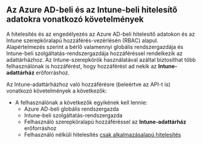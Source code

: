 <!-- This include is part of the Intune Data Warehouse documentation. -->

## <a name="azure-ad-and-intune-credential-requirements"></a>Az Azure AD-beli és az Intune-beli hitelesítő adatokra vonatkozó követelmények

A hitelesítés és az engedélyezés az Azure AD-beli hitelesítő adatokon és az Intune szerepköralapú hozzáférés-vezérlésén (RBAC) alapul. Alapértelmezés szerint a bérlő valamennyi globális rendszergazdája és Intune-beli szolgáltatás-rendszergazdája hozzáféréssel rendelkezik az adattárházhoz. Az Intune-szerepkörök használatával azáltal biztosíthat több felhasználónak is hozzáférést, hogy hozzáférést ad nekik az **Intune-adattárház** erőforráshoz.

Az Intune-adattárházhoz való hozzáférésre (beleértve az API-t is) vonatkozó követelmények a következők:

  -  A felhasználónak a következők egyikének kell lennie:
      -  Azure AD-beli globális rendszergazda
      -  Intune-beli szolgáltatás-rendszergazda
      -  Felhasználó szerepköralapú hozzáféréssel az **Intune-adattárház** erőforráshoz
      -  Felhasználó nélküli hitelesítés [csak alkalmazásalapú hitelesítés](../data-warehouse-app-only-auth.md) 
